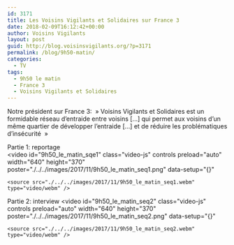```yaml
---
id: 3171
title: Les Voisins Vigilants et Solidaires sur France 3
date: 2018-02-09T16:12:42+00:00
author: Voisins Vigilants
layout: post
guid: http://blog.voisinsvigilants.org/?p=3171
permalink: /blog/9h50-matin/
categories:
  - TV
tags:
  - 9h50 le matin
  - France 3
  - Voisins Vigilants et Solidaires
---
```

Notre président sur France 3: &nbsp;&raquo; Voisins Vigilants et Solidaires est un formidable réseau d&rsquo;entraide entre voisins [...] qui permet aux voisins d&rsquo;un même quartier de développer l&rsquo;entraide [...] et de réduire les problématiques d&rsquo;insécurité &nbsp;&raquo;

Partie 1: reportage  
<video
    id="9h50_le_matin_sqe1"
    class="video-js"
    controls
    preload="auto"
    width="640"
    height="370"
    poster="./../../images/2017/11/9h50_le_matin_seq1.png"
    data-setup="{}"
  >
    <source src="./../../images/2017/11/9h50_le_matin_seq1.webm" type="video/webm" />    
  </video>  
  

Partie 2: interview
<video
    id="9h50_le_matin_seq2"
    class="video-js"
    controls
    preload="auto"
    width="640"
    height="370"
    poster="./../../images/2017/11/9h50_le_matin_seq2.png"
    data-setup="{}"
  >
    <source src="./../../images/2017/11/9h50_le_matin_seq2.webm" type="video/webm" />    
  </video>
